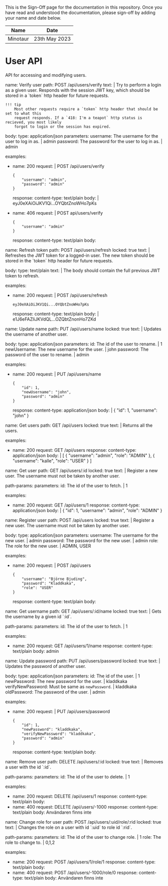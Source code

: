 <!-- sign-off-sheet:start -->
<!-- sign-off-cadence:1 month -->

This is the Sign-Off page for the documentation in this repository. Once you have read
and understood the documentation, please sign-off by adding your name and date below.

| Name          | Date            |
|--|--|
| Minotaur      | 23th May 2023   |
<!-- sign-off-sheet:end -->



# User API

API for accessing and modifying users.

<api>
name: Verify user
path: POST /api/users/verify
text: |
    Try to perform a login as a given user. Responds with the session JWT key, which should
    be stored in a `token` http header for future requests.

    !!! tip
        Most other requests require a `token` http header that should be set to what this
        request responds. If a `418: I'm a teapot` http status is recieved, you most likely
        forgot to login or the session has expired.
body:
    type: application/json
    parameters:
        username: The username for the user to log in as. | admin
        password: The password for the user to log in as. | admin

examples:
  - name: 200
    request: |
        POST /api/users/verify

        {
            "username": "admin",
            "password": "admin"
        }
    response:
        content-type: text/plain
        body: |
            eyJ0eXAiOiJKV1Qi...OYQbtZnoWHo7pKs
  - name: 406
    request: |
        POST api/users/verify

        {
            "username": "admin"
        }
    response:
        content-type: text/plain
        body: <empty>
</api>

<api>
name: Refresh token
path: POST /api/users/refresh
locked: true
text: |
    Refreshes the JWT token for a logged-in user. The new token
    should be stored in the `token` http header for future requests.

body:
    type: text/plain
    text: |
        The body should contain the full previous JWT token to refresh.

examples:
  - name: 200
    request: |
        POST /api/users/refresh

        eyJ0eXAiOiJKV1Qi...OYQbtZnoWHo7pKs        
    response:
        content-type: text/plain
        body: |
            e1J6eFAZIiJKVdQL...OZQbtZnonHo7ZKd
</api>

<api>
name: Update name
path: PUT /api/users/name
locked: true
text: |
    Updates the username of another user.

body:
    type: application/json
    parameters:
        id: The id of the user to rename. | 1
        newUsername: The new username for the user. | john
        password: The password of the user to rename. | admin

examples:
  - name: 200
    request: |
        PUT /api/users/name

        {
            "id": 1,
            "newUsername": "john",
            "password": "admin"
        }
    response:
        content-type: application/json
        body: |
            {
                "id": 1,
                "username": "john"
            }
</api>

<api>
name: Get users
path: GET /api/users
locked: true
text: |
    Returns all the users.

examples:
  - name: 200
    request: GET /api/users
    response:
        content-type: application/json
        body: |
            [
                {
                    "username": "admin",
                    "role": "ADMIN"
                },
                {
                    "username": "kalle",
                    "role": "USER"
                }
            ]
</api>

<api>
name: Get user
path: GET /api/users/:id
locked: true
text: |
    Register a new user. The username must not
    be taken by another user.

path-params:
    parameters:
        id: The id of the user to fetch. | 1

examples:
  - name: 200
    request: GET /api/users/1
    response:
        content-type: application/json
        body: |
            {
                "id": 1,
                "username": "admin",
                "role": "ADMIN"
            }
</api>

<api>
name: Register user
path: POST /api/users
locked: true
text: |
    Register a new user. The username must not
    be taken by another user.

body:
    type: application/json
    parameters:
        username: The username for the new user. | admin
        password: The password for the new user. | admin
        role: The role for the new user. | ADMIN, USER

examples:
  - name: 200
    request: |
        POST /api/users

        {
            "username": "Björne Bjuding",
            "password": "Kladdkaka",
            "role": "USER"
        }
    response:
        content-type: text/plain
        body: <empty>
</api>

<api>
name: Get username
path: GET /api/users/:id/name
locked: true
text: |
    Gets the username by a given id `:id`.

path-params:
    parameters:
        id: The id of the user to fetch. | 1

examples:
  - name: 200
    request: GET /api/users/1/name
    response:
        content-type: text/plain
        body: admin
</api>

<api>
name: Update password
path: PUT /api/users/password
locked: true
text: |
    Updates the password of another user.

body:
    type: application/json
    parameters:
        id: The id of the user. | 1
        newPassword: The new password for the user. | kladdkaka
        verifyNewPassword: Must be same as `newPassword`. | kladdkaka
        oldPassword: The password of the user. | admin
  
examples:
  - name: 200
    request: |
        PUT /api/users/password

        {
            "id": 1,
            "newPassword": "kladdkaka",
            "verifyNewPassword": "kladdkaka",
            "password": "admin"
        }
    response:
        content-type: text/plain
        body: <empty>
</api>

<api>
name: Remove user
path: DELETE /api/users/:id
locked: true
text: |
    Removes a user with the id `:id`.

path-params:
    parameters:
        id: The id of the user to delete. | 1

examples:
  - name: 200
    request: DELETE /api/users/1
    response:
        content-type: text/plain
        body: <empty>
  - name: 400
    request: DELETE /api/users/-1000
    response:
      content-type: text/plain
      body: Användaren finns inte
</api>

<api>
name: Change role for user
path: POST /api/users/:uid/role/:rid
locked: true
text: |
  Changes the role on a user with id `:uid` to role id `:rid`.

path-params:
  parameters:
    id: The id of the user to change role. | 1
    role: The role to change to. | 0,1,2

examples:
  - name: 200
    request: POST /api/users/1/role/1
    response:
      content-type: text/plain
      body: <empty>
  - name: 400
    request: POST /api/users/-1000/role/0
    response:
      content-type: text/plain
      body: Användaren finns inte
</api>